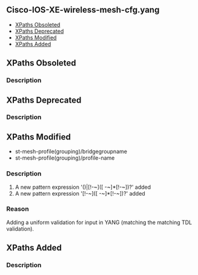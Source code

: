 ## Cisco-IOS-XE-wireless-mesh-cfg.yang


- [XPaths Obsoleted](#xpaths-obsoleted)
- [XPaths Deprecated](#xpaths-deprecated)
- [XPaths Modified](#xpaths-modified)
- [XPaths Added](#xpaths-added)

## XPaths Obsoleted

### Description

## XPaths Deprecated

### Description

## XPaths Modified

- st-mesh-profile(grouping)/bridgegroupname
- st-mesh-profile(grouping)/profile-name

### Description

1. A new pattern expression '()|[!-~]([ -~]*[!-~])?' added
2. A new pattern expression '[!-~]([ -~]*[!-~])?' added

### Reason

Adding a uniform validation for input in YANG (matching the matching TDL validation).

## XPaths Added

### Description
